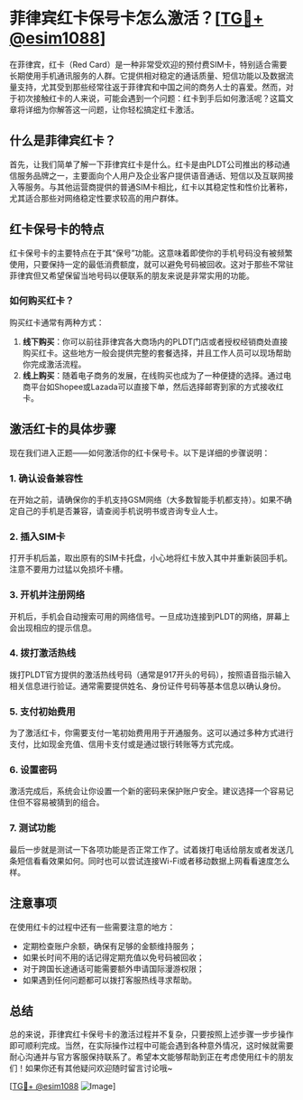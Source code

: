 # 菲律宾红卡保号卡怎么激活？[[TG💪+ @esim1088](https://t.me/s/esim1088)]

在菲律宾，红卡（Red Card）是一种非常受欢迎的预付费SIM卡，特别适合需要长期使用手机通讯服务的人群。它提供相对稳定的通话质量、短信功能以及数据流量支持，尤其受到那些经常往返于菲律宾和中国之间的商务人士的喜爱。然而，对于初次接触红卡的人来说，可能会遇到一个问题：红卡到手后如何激活呢？这篇文章将详细为你解答这一问题，让你轻松搞定红卡激活。

## 什么是菲律宾红卡？

首先，让我们简单了解一下菲律宾红卡是什么。红卡是由PLDT公司推出的移动通信服务品牌之一，主要面向个人用户及企业客户提供语音通话、短信以及互联网接入等服务。与其他运营商提供的普通SIM卡相比，红卡以其稳定性和性价比著称，尤其适合那些对网络稳定性要求较高的用户群体。

## 红卡保号卡的特点

红卡保号卡的主要特点在于其“保号”功能。这意味着即使你的手机号码没有被频繁使用，只要保持一定的最低消费额度，就可以避免号码被回收。这对于那些不常驻菲律宾但又希望保留当地号码以便联系的朋友来说是非常实用的功能。

### 如何购买红卡？

购买红卡通常有两种方式：
1. **线下购买**：你可以前往菲律宾各大商场内的PLDT门店或者授权经销商处直接购买红卡。这些地方一般会提供完整的套餐选择，并且工作人员可以现场帮助你完成激活流程。
2. **线上购买**：随着电子商务的发展，在线购买也成为了一种便捷的选择。通过电商平台如Shopee或Lazada可以直接下单，然后选择邮寄到家的方式接收红卡。

## 激活红卡的具体步骤

现在我们进入正题——如何激活你的红卡保号卡。以下是详细的步骤说明：

### 1. 确认设备兼容性
在开始之前，请确保你的手机支持GSM网络（大多数智能手机都支持）。如果不确定自己的手机是否兼容，请查阅手机说明书或咨询专业人士。

### 2. 插入SIM卡
打开手机后盖，取出原有的SIM卡托盘，小心地将红卡放入其中并重新装回手机。注意不要用力过猛以免损坏卡槽。

### 3. 开机并注册网络
开机后，手机会自动搜索可用的网络信号。一旦成功连接到PLDT的网络，屏幕上会出现相应的提示信息。

### 4. 拨打激活热线
拨打PLDT官方提供的激活热线号码（通常是917开头的号码），按照语音指示输入相关信息进行验证。通常需要提供姓名、身份证件号码等基本信息以确认身份。

### 5. 支付初始费用
为了激活红卡，你需要支付一笔初始费用用于开通服务。这可以通过多种方式进行支付，比如现金充值、信用卡支付或是通过银行转账等方式完成。

### 6. 设置密码
激活完成后，系统会让你设置一个新的密码来保护账户安全。建议选择一个容易记住但不容易被猜到的组合。

### 7. 测试功能
最后一步就是测试一下各项功能是否正常工作了。试着拨打电话给朋友或者发送几条短信看看效果如何。同时也可以尝试连接Wi-Fi或者移动数据上网看看速度怎么样。

## 注意事项

在使用红卡的过程中还有一些需要注意的地方：
- 定期检查账户余额，确保有足够的金额维持服务；
- 如果长时间不用的话记得定期充值以免号码被回收；
- 对于跨国长途通话可能需要额外申请国际漫游权限；
- 如果遇到任何问题都可以拨打客服热线寻求帮助。

## 总结

总的来说，菲律宾红卡保号卡的激活过程并不复杂，只要按照上述步骤一步步操作即可顺利完成。当然，在实际操作过程中可能会遇到各种意外情况，这时候就需要耐心沟通并与官方客服保持联系了。希望本文能够帮助到正在考虑使用红卡的朋友们！如果你还有其他疑问欢迎随时留言讨论哦~

[[TG💪+ @esim1088](https://t.me/s/esim1088) ![Image](https://i.postimg.cc/4NQfJmqS/Snipaste-2025-05-13-00-14-12.png)]